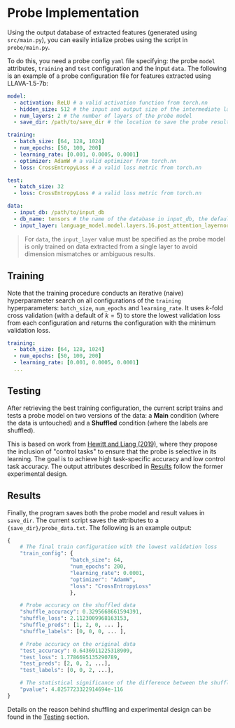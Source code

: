 # Probe Implementation
Using the output database of extracted features (generated using `src/main.py`), you can easily intialize probes using the script in `probe/main.py`.

To do this, you need a probe config `yaml` file specifying: the probe `model` attributes, `training` and `test` configuration and the input `data`. The following is an example of a probe configuration file for features extracted using LLAVA-1.5-7b:
```yaml
model:
  - activation: ReLU # a valid activation function from torch.nn
  - hidden_size: 512 # the input and output size of the intermediate layers
  - num_layers: 2 # the number of layers of the probe model
  - save_dir: /path/to/save_dir # the location to save the probe results

training:
  - batch_size: [64, 128, 1024]
  - num_epochs: [50, 100, 200]
  - learning_rate: [0.001, 0.0005, 0.0001]
  - optimizer: AdamW # a valid optimizer from torch.nn
  - loss: CrossEntropyLoss # a valid loss metric from torch.nn

test:
  - batch_size: 32
  - loss: CrossEntropyLoss # a valid loss metric from torch.nn

data:
  - input_db: /path/to/input_db
  - db_name: tensors # the name of the database in input_db, the default is `tensors` if unspecified
  - input_layer: language_model.model.layers.16.post_attention_layernorm # the layer value in input_db to filter by

```

> For `data`, the `input_layer` value must be specified as the probe model is only trained on data extracted from a single layer to avoid dimension mismatches or ambiguous results.

## Training
Note that the training procedure conducts an iterative (naive) hyperparameter search on all configurations of the `training` hyperparameters: `batch_size`, `num_epochs` and `learning_rate`. It uses $k$-fold cross validation (with a default of $k=5$) to store the lowest validation loss from each configuration and returns the configuration with the minimum validation loss.

```yaml
training:
  - batch_size: [64, 128, 1024]
  - num_epochs: [50, 100, 200]
  - learning_rate: [0.001, 0.0005, 0.0001]
  ...
```

## Testing
After retrieving the best training configuration, the current script trains and tests a probe model on two versions of the data: a **Main** condition (where the data is untouched) and a **Shuffled** condition (where the labels are shuffled).

This is based on work from [Hewitt and Liang (2019)](https://aclanthology.org/D19-1275/), where they propose the inclusion of "control tasks" to ensure that the probe is selective in its learning. The goal is to achieve high task-specific accuracy and low control task accuracy. The output attributes described in [Results](#results) follow the former experimental design.

## Results
Finally, the program saves both the probe model and result values in `save_dir`. The current script saves the attributes to a `{save_dir}/probe_data.txt`. The following is an example output:
```python
{
    # The final train configuration with the lowest validation loss
    "train_config": {
                    "batch_size": 64,
                    "num_epochs": 200,
                    "learning_rate": 0.0001,
                    "optimizer": "AdamW",
                    "loss": "CrossEntropyLoss"
                    },

    # Probe accuracy on the shuffled data
    "shuffle_accuracy": 0.3295668661594391,
    "shuffle_loss": 2.1123009968163153,
    "shuffle_preds": [1, 2, 0, ... ],
    "shuffle_labels": [0, 0, 0, ... ],

    # Probe accuracy on the original data
    "test_accuracy": 0.6436911225318909,
    "test_loss": 1.7786695135290789,
    "test_preds": [2, 0, 2, ...],
    "test_labels": [0, 0, 2, ...],

    # The statistical significance of the difference between the shuffled and unshuffled data using a z-test
    "pvalue": 4.8257723322914694e-116
}
```
Details on the reason behind shuffling and experimental design can be found in the [Testing](#testing) section.
